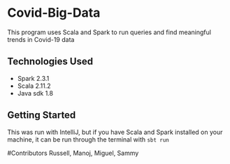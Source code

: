 # Covid-Big-Data

This program uses Scala and Spark to run queries and find meaningful trends in Covid-19 data

## Technologies Used
* Spark 2.3.1
* Scala 2.11.2
* Java sdk 1.8

## Getting Started
This was run with IntelliJ, but if you have Scala and Spark installed on your machine, it can be run through the terminal with `sbt run`


#Contributors
Russell, Manoj, Miguel, Sammy
